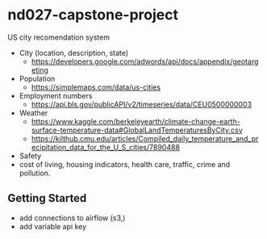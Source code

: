 # nd027-capstone-project

US city recomendation system

* City (location, description, state)
  * https://developers.google.com/adwords/api/docs/appendix/geotargeting
* Population 
  * https://simplemaps.com/data/us-cities
* Employment numbers
  * https://api.bls.gov/publicAPI/v2/timeseries/data/CEU0500000003
* Weather
  * https://www.kaggle.com/berkeleyearth/climate-change-earth-surface-temperature-data#GlobalLandTemperaturesByCity.csv
  * https://kilthub.cmu.edu/articles/Compiled_daily_temperature_and_precipitation_data_for_the_U_S_cities/7890488
* Safety
* cost of living, housing indicators, health care, traffic, crime and pollution.
  
## Getting Started

* add connections to airflow (s3,)
* add variable api key